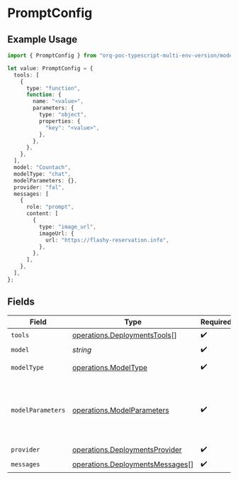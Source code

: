 # PromptConfig

## Example Usage

```typescript
import { PromptConfig } from "orq-poc-typescript-multi-env-version/models/operations";

let value: PromptConfig = {
  tools: [
    {
      type: "function",
      function: {
        name: "<value>",
        parameters: {
          type: "object",
          properties: {
            "key": "<value>",
          },
        },
      },
    },
  ],
  model: "Countach",
  modelType: "chat",
  modelParameters: {},
  provider: "fal",
  messages: [
    {
      role: "prompt",
      content: [
        {
          type: "image_url",
          imageUrl: {
            url: "https://flashy-reservation.info",
          },
        },
      ],
    },
  ],
};
```

## Fields

| Field                                                                              | Type                                                                               | Required                                                                           | Description                                                                        |
| ---------------------------------------------------------------------------------- | ---------------------------------------------------------------------------------- | ---------------------------------------------------------------------------------- | ---------------------------------------------------------------------------------- |
| `tools`                                                                            | [operations.DeploymentsTools](../../models/operations/deploymentstools.md)[]       | :heavy_check_mark:                                                                 | N/A                                                                                |
| `model`                                                                            | *string*                                                                           | :heavy_check_mark:                                                                 | N/A                                                                                |
| `modelType`                                                                        | [operations.ModelType](../../models/operations/modeltype.md)                       | :heavy_check_mark:                                                                 | The type of the model                                                              |
| `modelParameters`                                                                  | [operations.ModelParameters](../../models/operations/modelparameters.md)           | :heavy_check_mark:                                                                 | Model Parameters: Not all parameters apply to every model                          |
| `provider`                                                                         | [operations.DeploymentsProvider](../../models/operations/deploymentsprovider.md)   | :heavy_check_mark:                                                                 | N/A                                                                                |
| `messages`                                                                         | [operations.DeploymentsMessages](../../models/operations/deploymentsmessages.md)[] | :heavy_check_mark:                                                                 | N/A                                                                                |